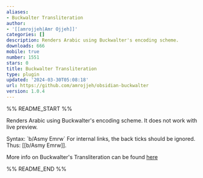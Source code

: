 ```yaml
---
aliases:
- Buckwalter Transliteration
author:
- '[[amrojjeh|Amr Ojjeh]]'
categories: []
description: Renders Arabic using Buckwalter's encoding scheme.
downloads: 666
mobile: true
number: 1551
stars: 0
title: Buckwalter Transliteration
type: plugin
updated: '2024-03-30T05:08:18'
url: https://github.com/amrojjeh/obsidian-buckwalter
version: 1.0.4
---
```


%% README_START %%

Renders Arabic using Buckwalter's encoding scheme. It does not work with live preview.

Syntax: \`b/Asmy Emrw\`
For internal links, the back ticks should be ignored. Thus: [[b/Asmy Emrw]].

More info on Buckwalter's Transliteration can be found [here](http://www.qamus.org/transliteration.htm)


%% README_END %%
